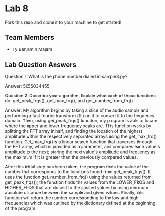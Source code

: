 # Lab 8
[Fork](https://docs.github.com/en/get-started/quickstart/fork-a-repo) this repo and clone it to your machine to get started!

## Team Members
- Ty Benjamin Majam

## Lab Question Answers

Question 1: What is the phone number dialed in sample3.py?

Answer: 5055034455

Question 2: Describe your algorithm. Explain what each of these functions do: get_peak_frqs(), get_max_frq(), and get_number_from_frq().

Answer: My algorithm begins by taking a slice of the audio sample and performing a fast fourier transform (fft) on it to convert it to the frequency domain. Then, using get_peak_frqs() function, my program is able to locate where the upper and lower frequency peaks are. This function works by splitting the FFT array in half, and finding the location of the highest amplitude within the respectively separated arrays using the get_max_frq() function. Get_max_frq() is a linear search function that traverses through the FFT array, which is provided as a parameter, and compares each value's amplitude to the next; storing the next value's amplitude and frequency as the maximum if it is greater than the previously compared values.

After this initial step has been taken, the program finds the value of the number that corresponds to the locations found from get_peak_frqs(). It uses the function get_number_from_frq() using the values returned from get_peak_frqs(); the function finds the values from the LOWER_FRQS and HIGHER_FRQS that are closest to the passed values by using minimum absolute distance between the sample and given values. Finally, this function will return the number corresponding to the low and high frequencies which was outlined by the dictionary defined at the beginning of the program. 

